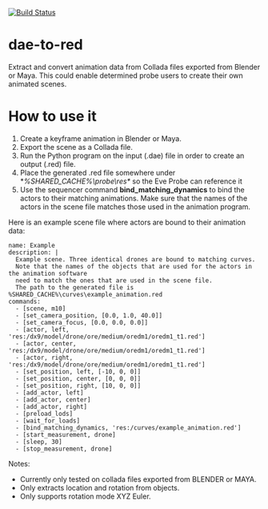 [![Build Status](https://travis-ci.org/ccpgames/dae-to-red.svg)](https://travis-ci.org/ccpgames/dae-to-red)

# dae-to-red
Extract and convert animation data from Collada files exported from Blender or Maya.
This could enable determined probe users to create their own animated scenes.


# How to use it

1. Create a keyframe animation in Blender or Maya.
2. Export the scene as a Collada file.
3. Run the Python program on the input (.dae) file in order to create an output (.red) file.
4. Place the generated .red file somewhere under **%SHARED_CACHE%\probe\res\** so the Eve Probe can reference it
5. Use the sequencer command **bind_matching_dynamics** to bind the actors to their matching animations. Make sure that the names of the actors in the scene file matches those used in the animation program.

Here is an example scene file where actors are bound to their animation data:
```
name: Example
description: |
  Example scene. Three identical drones are bound to matching curves.
  Note that the names of the objects that are used for the actors in the animation software
  need to match the ones that are used in the scene file.
  The path to the generated file is %SHARED_CACHE%\curves\example_animation.red
commands:
  - [scene, m10]
  - [set_camera_position, [0.0, 1.0, 40.0]]
  - [set_camera_focus, [0.0, 0.0, 0.0]]
  - [actor, left, 'res:/dx9/model/drone/ore/medium/oredm1/oredm1_t1.red']
  - [actor, center, 'res:/dx9/model/drone/ore/medium/oredm1/oredm1_t1.red']
  - [actor, right, 'res:/dx9/model/drone/ore/medium/oredm1/oredm1_t1.red']
  - [set_position, left, [-10, 0, 0]]
  - [set_position, center, [0, 0, 0]]
  - [set_position, right, [10, 0, 0]]
  - [add_actor, left]
  - [add_actor, center]
  - [add_actor, right]
  - [preload_lods]
  - [wait_for_loads]
  - [bind_matching_dynamics, 'res:/curves/example_animation.red']
  - [start_measurement, drone]
  - [sleep, 30]
  - [stop_measurement, drone]
```

Notes:
 - Currently only tested on collada files exported from BLENDER or MAYA.
 - Only extracts location and rotation from objects.
 - Only supports rotation mode XYZ Euler.